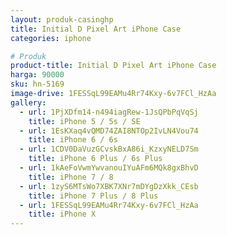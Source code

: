 ```yaml
---
layout: produk-casinghp
title: Initial D Pixel Art iPhone Case
categories: iphone

# Produk
product-title: Initial D Pixel Art iPhone Case
harga: 90000
sku: hn-5169
image-drive: 1FESSqL99EAMu4Rr74Kxy-6v7FCl_HzAa
gallery:
  - url: 1PjXDfm14-n494iagRew-1JsQPbPqVqSj
    title: iPhone 5 / 5s / SE
  - url: 1EsKXaq4vQMD74ZAI8NTOp2IvLN4Vou74
    title: iPhone 6 / 6s
  - url: 1CDV0DaVuzGCvskBxA86i_KzxyNELD7Sm
    title: iPhone 6 Plus / 6s Plus
  - url: 1kAeFoVwmYwvanouIYuAFm6MQk8gxBhvD
    title: iPhone 7 / 8
  - url: 1zyS6MTsWo7XBK7XNr7mDYgDzXkk_CEsb
    title: iPhone 7 Plus / 8 Plus
  - url: 1FESSqL99EAMu4Rr74Kxy-6v7FCl_HzAa
    title: iPhone X
---
```

